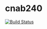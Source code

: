 cnab240
=======

[![Build Status](https://secure.travis-ci.org/TracyWebTech/cnab240.png?branch=master)](http://travis-ci.org/TracyWebTech/cnab240)
